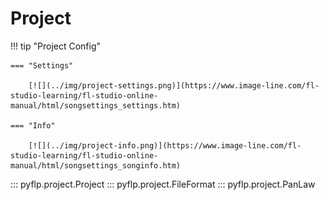 # Project

!!! tip "Project Config"

    === "Settings"

        [![](../img/project-settings.png)](https://www.image-line.com/fl-studio-learning/fl-studio-online-manual/html/songsettings_settings.htm)

    === "Info"

        [![](../img/project-info.png)](https://www.image-line.com/fl-studio-learning/fl-studio-online-manual/html/songsettings_songinfo.htm)

::: pyflp.project.Project
::: pyflp.project.FileFormat
::: pyflp.project.PanLaw
